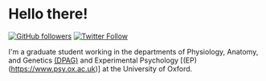 # Hello there!
[![GitHub followers](https://img.shields.io/github/followers/aeronlaffere?label=Follow%20me&style=flat-square&logo=github&logoColor=white&colorB=4CAF50)](https://github.com/login?return_to=%2Faeronlaffere)
[![Twitter Follow](https://img.shields.io/twitter/follow/aeronlaffere?label=%20%40aeronlaffere&style=flat-square&labelColor=2196F3&logo=twitter&logoColor=white&colorB=0D47A1)](https://twitter.com/aeronlaffere)

I'm a graduate student working in the departments of Physiology, Anatomy, and Genetics [(DPAG)](https://www.dpag.ox.ac.uk) and Experimental Psychology [(EP)(https://www.psy.ox.ac.uk)] at the University of Oxford.
